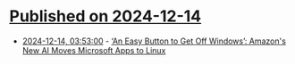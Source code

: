 # [Published on 2024-12-14](index.md)

* [2024-12-14, 03:53:00](https://soylentnews.org/article.pl?sid=24/12/13/0439254&from=rss) - [‘An Easy Button to Get Off Windows’: Amazon's New AI Moves Microsoft Apps to Linux](https://soylentnews.org/article.pl?sid=24/12/13/0439254&from=rss)
